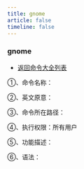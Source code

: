 ```yaml
---
title: gnome
article: false
timeline: false
---
```

### gnome

- [返回命令大全列表](../command.md#文档编辑)

①、命令名称：

②、英文原意：

③、命令所在路径：

④、执行权限：所有用户

⑤、功能描述：

⑥、语法：
